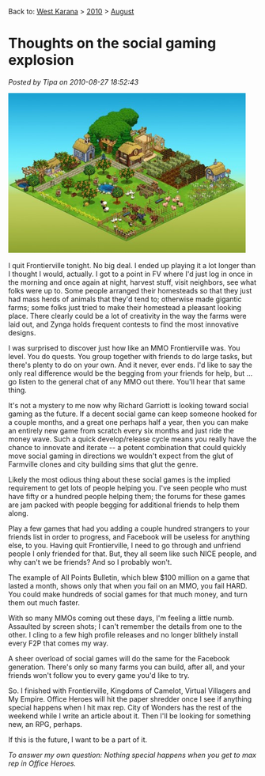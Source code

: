 Back to: [West Karana](/posts/westkarana.md) > [2010](/posts/2010/westkarana.md) > [August](./westkarana.md)
# Thoughts on the social gaming explosion

*Posted by Tipa on 2010-08-27 18:52:43*

[![](../../../uploads/2010/08/fv-480x323.jpg "My Ex-Frontierville homestead")](../../../uploads/2010/08/fv.jpg)

I quit Frontierville tonight. No big deal. I ended up playing it a lot longer than I thought I would, actually. I got to a point in FV where I'd just log in once in the morning and once again at night, harvest stuff, visit neighbors, see what folks were up to. Some people arranged their homesteads so that they just had mass herds of animals that they'd tend to; otherwise made gigantic farms; some folks just tried to make their homestead a pleasant looking place. There clearly could be a lot of creativity in the way the farms were laid out, and Zynga holds frequent contests to find the most innovative designs.

I was surprised to discover just how like an MMO Frontierville was. You level. You do quests. You group together with friends to do large tasks, but there's plenty to do on your own. And it never, ever ends. I'd like to say the only real difference would be the begging from your friends for help, but ... go listen to the general chat of any MMO out there. You'll hear that same thing.

It's not a mystery to me now why Richard Garriott is looking toward social gaming as the future. If a decent social game can keep someone hooked for a couple months, and a great one perhaps half a year, then you can make an entirely new game from scratch every six months and just ride the money wave. Such a quick develop/release cycle means you really have the chance to innovate and iterate -- a potent combination that could quickly move social gaming in directions we wouldn't expect from the glut of Farmville clones and city building sims that glut the genre.

Likely the most odious thing about these social games is the implied requirement to get lots of people helping you. I've seen people who must have fifty or a hundred people helping them; the forums for these games are jam packed with people begging for additional friends to help them along.

Play a few games that had you adding a couple hundred strangers to your friends list in order to progress, and Facebook will be useless for anything else, to you. Having quit Frontierville, I need to go through and unfriend people I only friended for that. But, they all seem like such NICE people, and why can't we be friends? And so I probably won't.

The example of All Points Bulletin, which blew $100 million on a game that lasted a month, shows only that when you fail on an MMO, you fail HARD. You could make hundreds of social games for that much money, and turn them out much faster.

With so many MMOs coming out these days, I'm feeling a little numb. Assaulted by screen shots; I can't remember the details from one to the other. I cling to a few high profile releases and no longer blithely install every F2P that comes my way.

A sheer overload of social games will do the same for the Facebook generation. There's only so many farms you can build, after all, and your friends won't follow you to every game you'd like to try.

So. I finished with Frontierville, Kingdoms of Camelot, Virtual Villagers and My Empire. Office Heroes will hit the paper shredder once I see if anything special happens when I hit max rep. City of Wonders has the rest of the weekend while I write an article about it. Then I'll be looking for something new, an RPG, perhaps.

If this is the future, I want to be a part of it.

*To answer my own question: Nothing special happens when you get to max rep in Office Heroes.*

